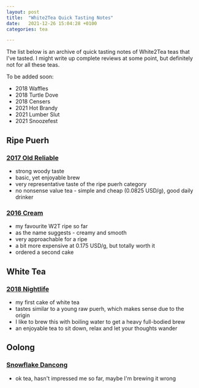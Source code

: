 ```yaml
---
layout: post
title:  "White2Tea Quick Tasting Notes"
date:   2021-12-26 15:04:28 +0100
categories: tea

---
```


The list below is an archive of quick tasting notes of White2Tea teas that I've tasted. I might write up complete reviews at some point, but definitely not for all these teas.

To be added soon:

- 2018 Waffles
- 2018 Turtle Dove
- 2018 Censers
- 2021 Hot Brandy
- 2021 Lumber Slut
- 2021 Snoozefest

## Ripe Puerh

### [2017 Old Reliable](https://white2tea.com/products/2017-old-reliable)

- strong woody taste
- basic, yet enjoyable brew
- very representative taste of the ripe puerh category
- no nonsense value tea - simple and cheap (0.0825 USD/g), good daily drinker

### [2016 Cream](https://white2tea.com/products/2016-cream)

- my favourite W2T ripe so far
- as the name suggests - creamy and smooth
- very approachable for a ripe
- a bit more expensive at 0.175 USD/g, but totally worth it
- ordered a second cake

## White Tea

### [2018 Nightlife](https://white2tea.com/products/2018-nightlife)

- my first cake of white tea
- tastes similar to a young raw puerh, which makes sense due to the origin
- I like to brew this with boiling water to get a heavy full-bodied brew
- an enjoyable tea to sit down, relax and let your thoughts wander

## Oolong

### [Snowflake Dancong](https://white2tea.com/products/snowflake-dancong-1)

- ok tea, hasn't impressed me so far, maybe I'm brewing it wrong

